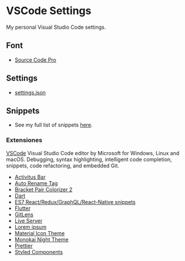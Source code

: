 <!-- Comments -->

# VSCode Settings

My personal Visual Studio Code settings.

## Font

- [Source Code Pro](https://fonts.google.com/specimen/Source+Code+Pro?query=source+code+pro)

## Settings

- [settings.json](https://github.com/OscarEHF/vscode-settings/blob/master/settings.json)

## Snippets

- See my full list of snippets [here](https://github.com/OscarEHF/vscode-settings/tree/master/snippets).

### Extensiones

[VSCode](https://code.visualstudio.com/Download) Visual Studio Code editor by Microsoft for Windows, Linux and macOS. Debugging, syntax highlighting, intelligent code completion, snippets, code refactoring, and embedded Git.

- [Activitus Bar](https://marketplace.visualstudio.com/items?itemName=Gruntfuggly.activitusbar)
- [Auto Rename Tag](https://marketplace.visualstudio.com/items?itemName=formulahendry.auto-rename-tag)
- [Bracket Pair Colorizer 2](https://marketplace.visualstudio.com/items?itemName=CoenraadS.bracket-pair-colorizer-2)
- [Dart](https://marketplace.visualstudio.com/items?itemName=Dart-Code.dart-code)
- [ES7 React/Redux/GraphQL/React-Native snippets](https://marketplace.visualstudio.com/items?itemName=dsznajder.es7-react-js-snippets)
- [Flutter](https://marketplace.visualstudio.com/items?itemName=Dart-Code.flutter)
- [GitLens](https://marketplace.visualstudio.com/items?itemName=eamodio.gitlens)
- [Live Server](https://marketplace.visualstudio.com/items?itemName=ritwickdey.LiveServer)
- [Lorem ipsum](https://marketplace.visualstudio.com/items?itemName=Tyriar.lorem-ipsum)
- [Material Icon Theme](https://marketplace.visualstudio.com/items?itemName=PKief.material-icon-theme)
- [Monokai Night Theme](https://marketplace.visualstudio.com/items?itemName=fabiospampinato.vscode-monokai-night)
- [Prettier](https://marketplace.visualstudio.com/items?itemName=esbenp.prettier-vscode)
- [Styled Components](https://marketplace.visualstudio.com/items?itemName=jpoissonnier.vscode-styled-components)